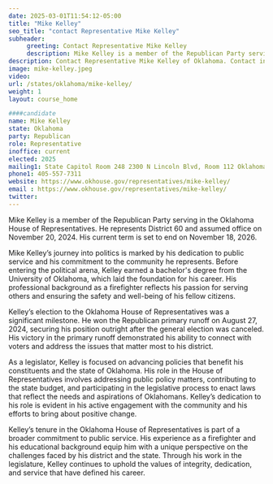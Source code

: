 ```yaml
---
date: 2025-03-01T11:54:12-05:00
title: "Mike Kelley"
seo_title: "contact Representative Mike Kelley"
subheader:
     greeting: Contact Representative Mike Kelley
     description: Mike Kelley is a member of the Republican Party serving in the Oklahoma House of Representatives. He represents District 60 and assumed office on November 20, 2024. His current term is set to end on November 18, 2026.
description: Contact Representative Mike Kelley of Oklahoma. Contact information for Mike Kelley includes email address, phone number, and mailing address.
image: mike-kelley.jpeg
video:
url: /states/oklahoma/mike-kelley/
weight: 1
layout: course_home

####candidate
name: Mike Kelley
state: Oklahoma
party: Republican
role: Representative
inoffice: current
elected: 2025
mailing1: State Capitol Room 248 2300 N Lincoln Blvd, Room 112 Oklahoma City, OK 73105
phone1: 405-557-7311
website: https://www.okhouse.gov/representatives/mike-kelley/
email : https://www.okhouse.gov/representatives/mike-kelley/
twitter: 
---
```

Mike Kelley is a member of the Republican Party serving in the Oklahoma House of Representatives. He represents District 60 and assumed office on November 20, 2024. His current term is set to end on November 18, 2026.

Mike Kelley’s journey into politics is marked by his dedication to public service and his commitment to the community he represents. Before entering the political arena, Kelley earned a bachelor's degree from the University of Oklahoma, which laid the foundation for his career. His professional background as a firefighter reflects his passion for serving others and ensuring the safety and well-being of his fellow citizens.

Kelley’s election to the Oklahoma House of Representatives was a significant milestone. He won the Republican primary runoff on August 27, 2024, securing his position outright after the general election was canceled. His victory in the primary runoff demonstrated his ability to connect with voters and address the issues that matter most to his district.

As a legislator, Kelley is focused on advancing policies that benefit his constituents and the state of Oklahoma. His role in the House of Representatives involves addressing public policy matters, contributing to the state budget, and participating in the legislative process to enact laws that reflect the needs and aspirations of Oklahomans. Kelley’s dedication to his role is evident in his active engagement with the community and his efforts to bring about positive change.

Kelley’s tenure in the Oklahoma House of Representatives is part of a broader commitment to public service. His experience as a firefighter and his educational background equip him with a unique perspective on the challenges faced by his district and the state. Through his work in the legislature, Kelley continues to uphold the values of integrity, dedication, and service that have defined his career.
